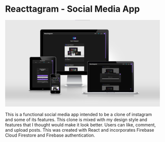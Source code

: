 # Reacttagram - Social Media App
![Website Preview](background.png)

This is a functional social media app intended to be a clone of instagram and some of its features. This clone is mixed with my design style and features that I thought would make it look better. Users can like, comment, and upload posts. This was created with React and incorporates Firebase Cloud Firestore and Firebase authentication.